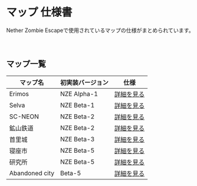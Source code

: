 # マップ 仕様書
Nether Zombie Escapeで使用されているマップの仕様がまとめられています。<br><br><br>

## マップ一覧
|  マップ名  |  初実装バージョン |  仕様  |
| ---- | ---- | ---- |
|  Erimos  |NZE Alpha-1| <a href=https://github.com/Nether2046/NetherZombieEscape/blob/main/docs/feature/weapons/knive.md>詳細を見る</a>|
|  Selva  |NZE Beta-1| <a href=https://github.com/Nether2046/NetherZombieEscape/blob/main/docs/feature/weapons/knive.md>詳細を見る</a>|
|  SC-NEON  |NZE Beta-2| <a href=https://github.com/Nether2046/NetherZombieEscape/blob/main/docs/feature/weapons/knive.md>詳細を見る</a>|
|  鉱山鉄道  |NZE Beta-2| <a href=https://github.com/Nether2046/NetherZombieEscape/blob/main/docs/feature/weapons/knive.md>詳細を見る</a>|
|  首里城  |NZE Beta-3| <a href=https://github.com/Nether2046/NetherZombieEscape/blob/main/docs/feature/weapons/knive.md>詳細を見る</a>|
|  寝座市  |NZE Beta-5| <a href=https://github.com/Nether2046/NetherZombieEscape/blob/main/docs/feature/weapons/knive.md>詳細を見る</a>|
|  研究所  |NZE Beta-5| <a href=https://github.com/Nether2046/NetherZombieEscape/blob/main/docs/feature/weapons/knive.md>詳細を見る</a>|
|  Abandoned city  |Beta-5| <a href=https://github.com/Nether2046/NetherZombieEscape/blob/main/docs/feature/weapons/knive.md>詳細を見る</a>|
